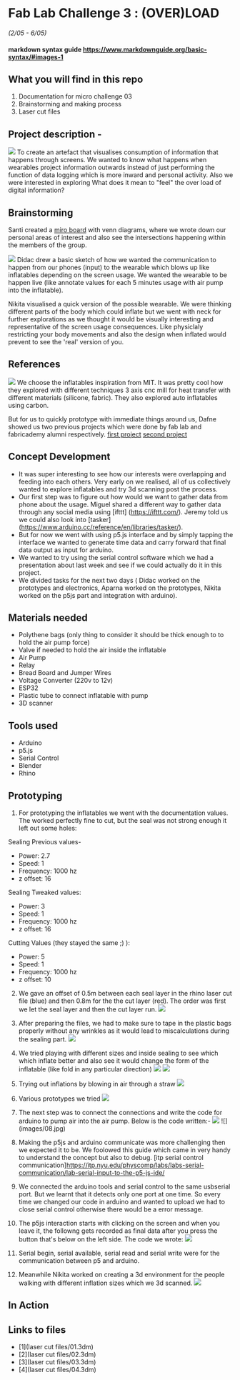  # Fab Lab Challenge 3 : (OVER)LOAD
 *(2/05 - 6/05)*

 #### markdown syntax guide https://www.markdownguide.org/basic-syntax/#images-1

 ## What you will find in this repo
 1. Documentation for micro challenge 03
 2. Brainstorming and making process
 3. Laser cut files

 ## Project description -
 ![](images/overload.png)
 To create an artefact that visualises consumption of information that happens through screens. We wanted to know what happens when wearables project information outwards instead of just performing the function of data logging which is more inward and personal activity. Also we were interested in exploring What does it mean to "feel" the over load of digital information?

 ## Brainstorming
Santi created a [miro board](https://miro.com/app/board/uXjVO4T-S2o=/?share_link_id=336206314852) with venn diagrams, where we wrote down our personal areas of interest and also see the intersections happening within the members of the group.

![](images/idea.png)
 Didac drew a basic sketch of how we wanted the communication to happen from our phones (input) to the wearable which blows up like inflatables depending on the screen usage. We wanted the wearable to be happen live (like annotate values for each 5 minutes usage with air pump into the inflatable).

 Nikita visualised a quick version of the possible wearable. We were thinking different parts of the body which could inflate but we went with neck for further explorations as we thought it would be visually interesting and representative of the screen usage consequences. Like physiclaly restricting your body movements and also the design when inflated would prevent to see the 'real' version of you.

 ## References
  ![](images/reference.png)
  We choose the inflatables inspiration from MIT. It was pretty cool how they explored with different techniques 3 axis cnc mill for heat transfer with different materials (silicone, fabric). They also explored auto inflatables using carbon.

  But for us to quickly prototype with immediate things around us, Dafne showed us two previous projects which were done by fab lab and fabricademy alumni respectively.
  [first project](https://class.textile-academy.org/2022/saskia-helinska/finalproject.html)
  [second project](https://fabacademy.org/2018/labs/barcelona/students/javier-alboguijarro/week16.html)

 ## Concept Development
 - It was super interesting to see how our interests were overlapping and feeding into each others. Very early on we realised, all of us collectively wanted to explore inflatables and try 3d scanning post the process.
 - Our first step was to figure out how would we want to gather data from phone about the usage. Miguel shared a different way to gather data through any social media using [ifttt] (https://ifttt.com/). Jeremy told us we could also look into [tasker] (https://www.arduino.cc/reference/en/libraries/tasker/).
 - But for now we went with using p5.js interface and by simply tapping the interface we wanted to generate time data and carry forward that final data output as input for arduino.
 - We wanted to try using the serial control software which we had a presentation about last week and see if we could actually do it in this project.
 - We divided tasks for the next two days ( Didac worked on the prototypes and electronics, Aparna worked on the prototypes, Nikita worked on the p5js part and integration with arduino).

 ## Materials needed
 - Polythene bags (only thing to consider it should be thick enough to to hold the air pump force)
 - Valve if needed to hold the air inside the inflatable
 - Air Pump
 - Relay
 - Bread Board and Jumper Wires
 - Voltage Converter (220v to 12v)
 - ESP32
 - Plastic tube to connect inflatable with pump
 - 3D scanner

 ## Tools used
 - Arduino
 - p5.js
 - Serial Control
 - Blender
 - Rhino

 ## Prototyping
 1. For prototyping the inflatables we went with the documentation values. The worked perfectly fine to cut, but the seal was not strong enough it left out some holes:

 Sealing Previous values-
 - Power: 2.7
 - Speed: 1
 - Frequency: 1000 hz
 - z offset: 16

 Sealing Tweaked values:
 - Power: 3
 - Speed: 1
 - Frequency: 1000 hz
 - z offset: 16

 Cutting Values (they stayed the same ;) ):
 - Power: 5
 - Speed: 1
 - Frequency: 1000 hz
 - z offset: 10
2. We gave an offset of 0.5m between each seal layer in the rhino laser cut file (blue) and then 0.8m for the the cut layer (red). The order was first we let the seal layer and then the cut layer run.
 ![](images/01.jpg)

3. After preparing the files, we had to make sure to tape in the plastic bags properly without any wrinkles as it would lead to miscalculations during the sealing part.
![](images/03.jpg)

4. We tried playing with different sizes and inside sealing to see which which inflate better and also see it would change the form of the inflatable (like fold in any particular direction)
![](images/04.jpg)
![](images/05.jpg)

5. Trying out inflations by blowing in air through a straw
![](images/06.gif)

6. Various prototypes we tried
![](images/09.jpg)

7. The next step was to connect the connections and write the code for arduino to pump air into the air pump. Below is the code written:-
![](images/07.jpeg)
![] (images/08.jpg)

8. Making the p5js and arduino communicate was more challenging then we expected it to be. We foolowed this guide which came in very handy to understand the concept but also to debug. [itp serial control communication]https://itp.nyu.edu/physcomp/labs/labs-serial-communication/lab-serial-input-to-the-p5-js-ide/

9. We connected the arduino tools and serial control to the same usbserial port. But we learnt that it  detects only one port at one time. So every time we changed our code in arduino and wanted to upload we had to close serial control otherwise there would be a error message.

10. The p5js interaction starts with clicking on the screen and when you leave it, the followng gets recorded as final data after you press the button that's below on the left side. The code we wrote:
![](images/010.png)

11. Serial begin, serial available, serial read and serial write were for the communication between p5 and arduino.

12. Meanwhile Nikita worked on creating a 3d environment for the people walking with different inflation sizes which we 3d scanned.
![](images/010.png)

 ## In Action

 ## Links to files
 - [1](laser cut files/01.3dm)
 - [2](laser cut files/02.3dm)
 - [3](laser cut files/03.3dm)
 - [4](laser cut files/04.3dm)
